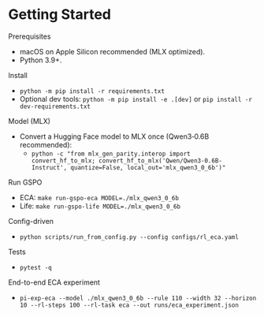 # Getting Started

Prerequisites
- macOS on Apple Silicon recommended (MLX optimized).
- Python 3.9+.

Install
- `python -m pip install -r requirements.txt`
- Optional dev tools: `python -m pip install -e .[dev]` or `pip install -r dev-requirements.txt`

Model (MLX)
- Convert a Hugging Face model to MLX once (Qwen3‑0.6B recommended):
  - `python -c "from mlx_gen_parity.interop import convert_hf_to_mlx; convert_hf_to_mlx('Qwen/Qwen3-0.6B-Instruct', quantize=False, local_out='mlx_qwen3_0_6b')"`

Run GSPO
- ECA: `make run-gspo-eca MODEL=./mlx_qwen3_0_6b`
- Life: `make run-gspo-life MODEL=./mlx_qwen3_0_6b`

Config-driven
- `python scripts/run_from_config.py --config configs/rl_eca.yaml`

Tests
- `pytest -q`

End-to-end ECA experiment
- `pi-exp-eca --model ./mlx_qwen3_0_6b --rule 110 --width 32 --horizon 10 --rl-steps 100 --rl-task eca --out runs/eca_experiment.json`
